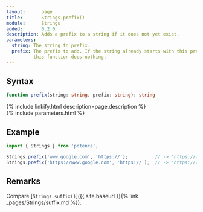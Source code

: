 ```yaml
---
layout:      page
title:       Strings.prefix()
module:      Strings
added:       0.2.0
description: Adds a prefix to a string if it does not yet exist.
parameters:
  string: The string to prefix.
  prefix: The prefix to add. If the string already starts with this prefix,
          this function does nothing.
---
```

## Syntax

```ts
function prefix(string: string, prefix: string): string
```

<div class="description">{% include linkify.html description=page.description %}</div>
{% include parameters.html %}

## Example

```ts
import { Strings } from 'potence';

Strings.prefix('www.google.com', 'https://');          // -> 'https://www.google.com'
Strings.prefix('https://www.google.com', 'https://');  // -> 'https://www.google.com'
```

## Remarks

Compare [`Strings.suffix()`]({{ site.baseurl }}{% link _pages/Strings/suffix.md %}).
